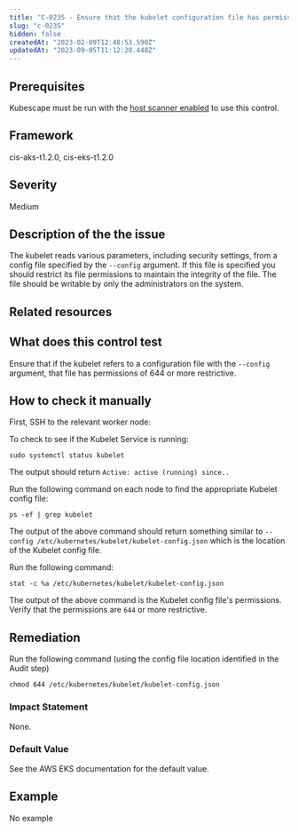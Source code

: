 ```yaml
---
title: "C-0235 - Ensure that the kubelet configuration file has permissions set to 644 or more restrictive"
slug: "c-0235"
hidden: false
createdAt: "2023-02-09T12:48:53.590Z"
updatedAt: "2023-09-05T11:12:28.448Z"
---
```

## Prerequisites
Kubescape must be run with the [host scanner enabled](/docs/scanning/#the-host-scanner) to use this control.
## Framework
cis-aks-t1.2.0, cis-eks-t1.2.0
## Severity
Medium
## Description of the the issue
The kubelet reads various parameters, including security settings, from a config file specified by the `--config` argument. If this file is specified you should restrict its file permissions to maintain the integrity of the file. The file should be writable by only the administrators on the system.
## Related resources

## What does this control test
Ensure that if the kubelet refers to a configuration file with the `--config` argument, that file has permissions of 644 or more restrictive.
## How to check it manually
First, SSH to the relevant worker node:

 To check to see if the Kubelet Service is running:

 
```
sudo systemctl status kubelet

```
 The output should return `Active: active (running) since..`

 Run the following command on each node to find the appropriate Kubelet config file:

 
```
ps -ef | grep kubelet

```
 The output of the above command should return something similar to `--config /etc/kubernetes/kubelet/kubelet-config.json` which is the location of the Kubelet config file.

 Run the following command:

 
```
stat -c %a /etc/kubernetes/kubelet/kubelet-config.json

```
 The output of the above command is the Kubelet config file's permissions. Verify that the permissions are `644` or more restrictive.
## Remediation
Run the following command (using the config file location identified in the Audit step)

 
```
chmod 644 /etc/kubernetes/kubelet/kubelet-config.json

```
### Impact Statement
None.
### Default Value
See the AWS EKS documentation for the default value.
## Example
No example